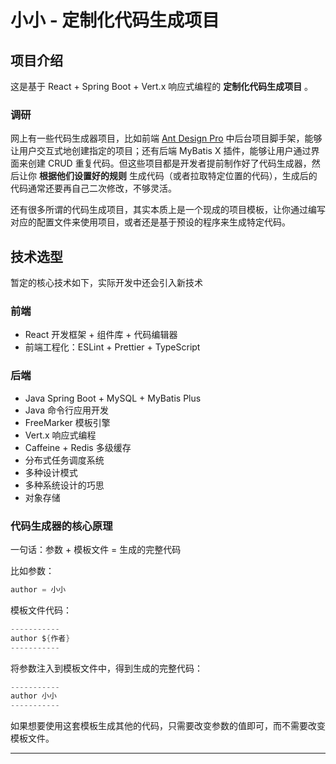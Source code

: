 # 小小 - 定制化代码生成项目

## 项目介绍

这是基于 React + Spring Boot + Vert.x 响应式编程的 **定制化代码生成项目** 。

### 调研

网上有一些代码生成器项目，比如前端 [Ant Design Pro](https://pro.ant.design/zh-CN) 中后台项目脚手架，能够让用户交互式地创建指定的项目；还有后端 MyBatis X 插件，能够让用户通过界面来创建 CRUD 重复代码。但这些项目都是开发者提前制作好了代码生成器，然后让你 **根据他们设置好的规则** 生成代码（或者拉取特定位置的代码），生成后的代码通常还要再自己二次修改，不够灵活。

还有很多所谓的代码生成项目，其实本质上是一个现成的项目模板，让你通过编写对应的配置文件来使用项目，或者还是基于预设的程序来生成特定代码。

## 技术选型

暂定的核心技术如下，实际开发中还会引入新技术

### 前端

- React 开发框架 + 组件库 + 代码编辑器
- 前端工程化：ESLint + Prettier + TypeScript

### 后端

- Java Spring Boot + MySQL + MyBatis Plus
- Java 命令行应用开发
- FreeMarker 模板引擎
- Vert.x 响应式编程
- Caffeine + Redis 多级缓存
- 分布式任务调度系统
- 多种设计模式
- 多种系统设计的巧思
- 对象存储

### 代码生成器的核心原理

一句话：参数 + 模板文件 = 生成的完整代码

比如参数：

```java
author = 小小
```

模板文件代码：

```java
-----------
author ${作者}
-----------
```

将参数注入到模板文件中，得到生成的完整代码：

```java
-----------
author 小小
-----------
```

如果想要使用这套模板生成其他的代码，只需要改变参数的值即可，而不需要改变模板文件。

------
